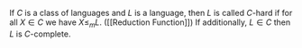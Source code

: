 If $C$ is a class of languages and $L$ is a language, then $L$ is called 
$C$-hard if for all $X\in C$ we have $X\leq_{m}L$. ([[Reduction Function]])
If additionally, $L\in C$ then $L$ is $C$-complete.
